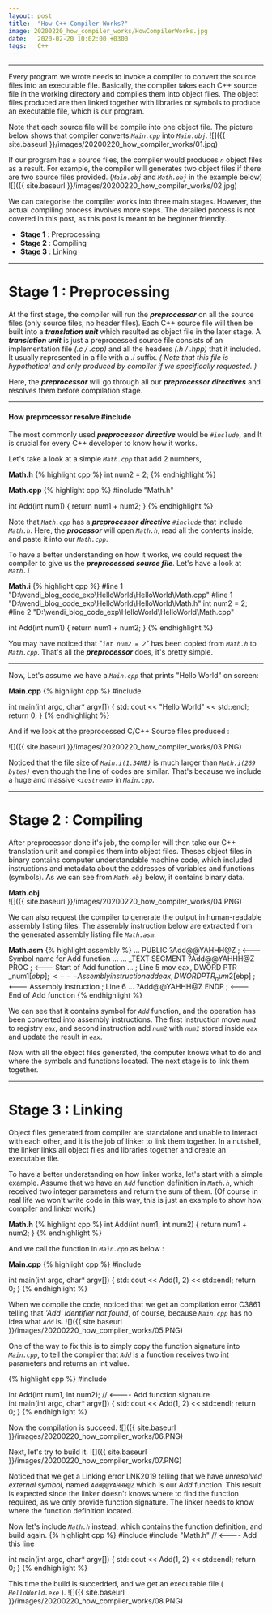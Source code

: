 ```yaml
---
layout: post
title:  "How C++ Compiler Works?"
image: 20200220_how_compiler_works/HowCompilerWorks.jpg
date:   2020-02-20 10:02:00 +0300
tags:   C++
---
```

---
Every program we wrote needs to invoke a compiler to convert the source files into an executable file. Basically, the compiler takes each C++ source file in the working directory and compiles them into object files. The object files produced are then linked together with libraries or symbols to produce an executable file, which is our program.

Note that each source file will be compile into one object file. The picture below shows that compiler converts _`Main.cpp`_ into _`Main.obj`_.
![]({{ site.baseurl }}/images/20200220_how_compiler_works/01.jpg)

If our program has _`n`_ source files, the compiler would produces _`n`_ object files as a result. For example, the compiler will generates two object files if there are two source files provided. (_`Main.obj`_ and _`Math.obj`_ in the example below)
![]({{ site.baseurl }}/images/20200220_how_compiler_works/02.jpg)

We can categorise the compiler works into three main stages. However, the actual compiling process involves more steps. The detailed process is not covered in this post, as this post is meant to be beginner friendly. 
* **Stage 1** : Preprocessing
* **Stage 2** : Compiling
* **Stage 3** : Linking 	    

---
# Stage 1 : Preprocessing
At the first stage, the compiler will run the _**preprocessor**_ on all the source files (only source files, no header files). 
Each C++ source file will then be built into a _**translation unit**_ which resulted as object file in the later stage.
A _**translation unit**_ is just a preprocessed source file consists of an implementation file _(.c / .cpp)_ and all the headers _(.h / .hpp)_ that it included. It usually represented in a file with a _.i_ suffix. _( Note that this file is hypothetical and only produced by compiler if we specifically requested. )_

Here, the _**preprocessor**_ will go through all our _**preprocessor directives**_ and resolves them before compilation stage.

---
#### How preprocessor resolve #include ####
The most commonly used _**preprocessor directive**_ would be _`#include`_, and It is crucial for every C++ developer to know how it works.   

Let's take a look at a simple _`Math.cpp`_ that add 2 numbers,

**Math.h**
{% highlight cpp %}
int num2 = 2;
{% endhighlight %}

**Math.cpp**
{% highlight cpp %}
#include "Math.h"

int Add(int num1)
{
	return num1 + num2;
}
{% endhighlight %}

Note that _`Math.cpp`_ has a _**preprocessor directive**_  _`#include`_ that include _`Math.h`_. Here, the _**processor**_ will open _`Math.h`_, read all the contents inside, and paste it into our _`Math.cpp`_.

To have a better understanding on how it works, we could request the compiler to give us the _**preprocessed source file**_. Let's have a look at _`Math.i`_

**Math.i**
{% highlight cpp %}
#line 1 "D:\\wendi_blog_code_exp\\HelloWorld\\HelloWorld\\Math.cpp"
#line 1 "D:\\wendi_blog_code_exp\\HelloWorld\\HelloWorld\\Math.h"
int num2 = 2;
#line 2 "D:\\wendi_blog_code_exp\\HelloWorld\\HelloWorld\\Math.cpp"

int Add(int num1)
{
	return num1 + num2;
}
{% endhighlight %}

You may have noticed that "_`int num2 = 2`_" has been copied from _`Math.h`_ to _`Math.cpp`_. That's all the _**preprocessor**_ does, it's pretty simple.

---

Now, Let's assume we have a _`Main.cpp`_ that prints "Hello World" on screen:

**Main.cpp**
{% highlight cpp %}
#include <iostream>

int main(int argc, char* argv[]) {
    std::cout << "Hello World" << std::endl;
    return 0;
}
{% endhighlight %}

And if we look at the preprocessed C/C++ Source files produced :

![]({{ site.baseurl }}/images/20200220_how_compiler_works/03.PNG)

Noticed that the file size of _`Main.i(1.34MB)`_ is much larger than _`Math.i(269 bytes)`_ even though the line of codes are similar. That's because we include a huge and massive _`<iostream>`_ in _`Main.cpp`_.



---
# Stage 2 : Compiling

After preprocessor done it's job, the compiler will then take our C++ translation unit and compiles them into object files. Theses object files in binary contains computer understandable machine code, which included instructions and metadata about the addresses of variables and functions (symbols). As we can see from _`Math.obj`_ below, it contains binary data.

**Math.obj**  
![]({{ site.baseurl }}/images/20200220_how_compiler_works/04.PNG)

We can also request the compiler to generate the output in human-readable assembly listing files. The assembly instruction below are extracted from the generated assembly listing file _`Math.asm`_.

**Math.asm**
{% highlight assembly %}
...
PUBLIC	?Add@@YAHHH@Z                   ; <--- Symbol name for Add function
...
...
_TEXT	SEGMENT
?Add@@YAHHH@Z PROC                      ; <--- Start of Add function
...
; Line 5
	mov	eax, DWORD PTR _num1$[ebp]      ; <--- Assembly instruction
	add	eax, DWORD PTR _num2$[ebp]      ; <--- Assembly instruction
; Line 6
...
?Add@@YAHHH@Z ENDP                      ; <--- End of Add function
{% endhighlight %}

We can see that it contains symbol for _`Add`_ function, and the operation has been converted into assembly instructions. The first instruction move _`num1`_ to registry _`eax`_, and second instruction add _`num2`_ with _`num1`_ stored inside _`eax`_ and update the result in _`eax`_.

Now with all the object files generated, the computer knows what to do and where the symbols and functions located. The next stage is to link them together.

---
# Stage 3 : Linking

Object files generated from compiler are standalone and unable to interact with each other, and it is the job of linker to link them together. In a nutshell, the linker links all object files and libraries together and create an executable file.

To have a better understanding on how linker works, let's start with a simple example. Assume that we have an _`Add`_ function definition in _`Math.h`_, which received two integer parameters and return the sum of them. (Of course in real life we won't write code in this way, this is just an example to show how compiler and linker work.)

**Math.h**
{% highlight cpp %}
int Add(int num1, int num2)
{
	return num1 + num2;
}
{% endhighlight %}

And we call the function in _`Main.cpp`_ as below :

**Main.cpp**
{% highlight cpp %}
#include <iostream>

int main(int argc, char* argv[]) {
    std::cout << Add(1, 2) << std::endl;
    return 0;
}
{% endhighlight %}

When we compile the code, noticed that we get an compilation error C3861 telling that _'Add' identifier not found_, of course, because _`Main.cpp`_ has no idea what _`Add`_ is. 
![]({{ site.baseurl }}/images/20200220_how_compiler_works/05.PNG)

One of the way to fix this is to simply copy the function signature into _`Main.cpp`_, to tell the compiler that _`Add`_ is a function receives two int parameters and returns an int value.

{% highlight cpp %}
#include <iostream>

int Add(int num1, int num2);    // <---- Add function signature  
int main(int argc, char* argv[]) {
    std::cout << Add(1, 2) << std::endl;
    return 0;
}
{% endhighlight %}

Now the compilation is succeed.
![]({{ site.baseurl }}/images/20200220_how_compiler_works/06.PNG)

Next, let's try to build it.
![]({{ site.baseurl }}/images/20200220_how_compiler_works/07.PNG)

Noticed that we get a Linking error LNK2019 telling that we have _unresolved external symbol_, named _`Add@@YAHHH@Z`_ which is our _Add_ function. This result is expected since the linker doesn't knows where to find the function required, as we only provide function signature. The linker needs to know where the function definition located.

Now let's include _`Math.h`_ instead, which contains the function definition, and build again.
{% highlight cpp %}
#include <iostream>
#include "Math.h"    // <---- Add this line

int main(int argc, char* argv[]) {
    std::cout << Add(1, 2) << std::endl;
    return 0;
}
{% endhighlight %}

This time the build is succedded, and we get an executable file ( _`HelloWorld.exe`_ ).
![]({{ site.baseurl }}/images/20200220_how_compiler_works/08.PNG)
